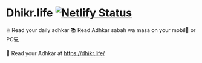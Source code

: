# Dhikr.life  [![Netlify Status](https://api.netlify.com/api/v1/badges/04a5753d-fe3d-413d-a5d9-2db68b6f9c80/deploy-status)](https://app.netlify.com/sites/dhikr-master/deploys)

🔥 Read your daily adhkar
📚 Read Adhkār sabah wa masā on your mobil📱 or PC💻 

🔗 Read your Adhkār at https://dhikr.life/
